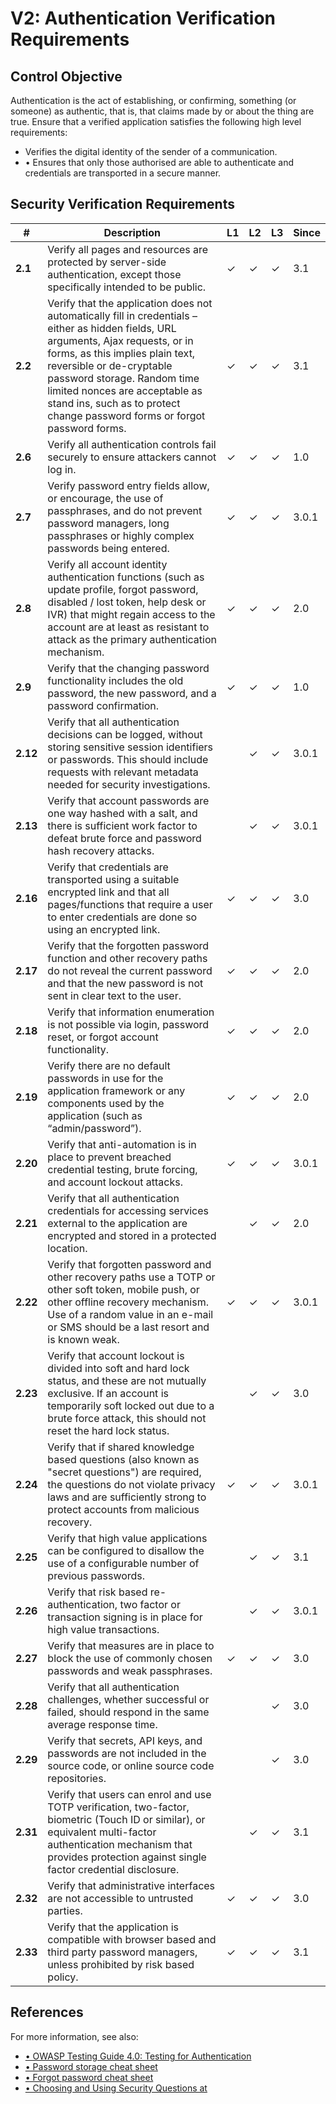 # V2: Authentication Verification Requirements

## Control Objective

Authentication is the act of establishing, or confirming, something (or someone) as authentic, that is, that claims made by or about the thing are true. Ensure that a verified application satisfies the following high level requirements:

* Verifies the digital identity of the sender of a communication.
* •	Ensures that only those authorised are able to authenticate and credentials are transported in a secure manner.

## Security Verification Requirements

| # | Description | L1 | L2 | L3 | Since |
| --- | --- | --- | --- | -- | -- |
| **2.1** | Verify all pages and resources are protected by server-side authentication, except those specifically intended to be public. | ✓ | ✓ | ✓ | 3.1 |
| **2.2** | Verify that the application does not automatically fill in credentials – either as hidden fields, URL arguments, Ajax requests, or in forms, as this implies plain text, reversible or de-cryptable password storage. Random time limited nonces are acceptable as stand ins, such as to protect change password forms or forgot password forms. | ✓ | ✓ | ✓ | 3.1 |
| **2.6** | Verify all authentication controls fail securely to ensure attackers cannot log in. | ✓ | ✓ | ✓ | 1.0 |
| **2.7** | Verify password entry fields allow, or encourage, the use of passphrases, and do not prevent password managers, long passphrases or highly complex passwords being entered. | ✓ | ✓ | ✓ | 3.0.1 |
| **2.8** | Verify all account identity authentication functions (such as update profile, forgot password, disabled / lost token, help desk or IVR) that might regain access to the account are at least as resistant to attack as the primary authentication mechanism. | ✓ | ✓ | ✓ | 2.0 |
| **2.9** | Verify that the changing password functionality includes the old password, the new password, and a password confirmation. | ✓ | ✓ | ✓ | 1.0 |
| **2.12** | Verify that all authentication decisions can be logged, without storing sensitive session identifiers or passwords. This should include requests with relevant metadata needed for security investigations.  |  | ✓ | ✓ | 3.0.1 |
| **2.13** | Verify that account passwords are one way hashed with a salt, and there is sufficient work factor to defeat brute force and password hash recovery attacks. |  | ✓ | ✓ | 3.0.1 |
| **2.16** | Verify that credentials are transported using a suitable encrypted link and that all pages/functions that require a user to enter credentials are done so using an encrypted link. | ✓ | ✓ | ✓ | 3.0 |
| **2.17** | Verify that the forgotten password function and other recovery paths do not reveal the current password and that the new password is not sent in clear text to the user. | ✓ | ✓ | ✓ | 2.0 |
| **2.18** | Verify that information enumeration is not possible via login, password reset, or forgot account functionality.  | ✓ | ✓ | ✓ | 2.0 |
| **2.19** | Verify there are no default passwords in use for the application framework or any components used by the application (such as “admin/password”). | ✓ | ✓ | ✓ | 2.0 |
| **2.20** | Verify that anti-automation is in place to prevent breached credential testing, brute forcing, and account lockout attacks. | ✓ | ✓ | ✓ | 3.0.1 |
| **2.21** | Verify that all authentication credentials for accessing services external to the application are encrypted and stored in a protected location.  |  | ✓ | ✓ | 2.0 |
| **2.22** | Verify that forgotten password and other recovery paths use a TOTP or other soft token, mobile push, or other offline recovery mechanism. Use of a random value in an e-mail or SMS should be a last resort and is known weak. | ✓ | ✓ | ✓ | 3.0.1 |
| **2.23** | Verify that account lockout is divided into soft and hard lock status, and these are not mutually exclusive. If an account is temporarily soft locked out due to a brute force attack, this should not reset the hard lock status. |  | ✓ | ✓ | 3.0 |
| **2.24** | Verify that if shared knowledge based questions (also known as "secret questions") are required, the questions do not violate privacy laws and are sufficiently strong to protect accounts from malicious recovery. | ✓ | ✓ | ✓ | 3.0.1 |
| **2.25** | Verify that high value applications can be configured to disallow the use of a configurable number of previous passwords. |  | ✓ | ✓ | 3.1 |
| **2.26** | Verify that risk based re-authentication, two factor or transaction signing is in place for high value transactions. |  | ✓ | ✓ | 3.0.1 |
| **2.27** | Verify that measures are in place to block the use of commonly chosen passwords and weak passphrases. | ✓ | ✓ | ✓ | 3.0 |
| **2.28** | Verify that all authentication challenges, whether successful or failed, should respond in the same average response time. |  |  | ✓ | 3.0 |
| **2.29** | Verify that secrets, API keys, and passwords are not included in the source code, or online source code repositories. |  |  | ✓ | 3.0 |
| **2.31** | Verify that users can enrol and use TOTP verification, two-factor, biometric (Touch ID or similar), or equivalent multi-factor authentication mechanism that provides protection against single factor credential disclosure. |  | ✓ | ✓ | 3.1 |
| **2.32** | Verify that administrative interfaces are not accessible to untrusted parties. | ✓ | ✓ | ✓ | 3.0 |
| **2.33** | Verify that the application is compatible with browser based and third party password managers, unless prohibited by risk based policy. | ✓ | ✓ | ✓ | 3.1 |



## References

For more information, see also:

* [•	OWASP Testing Guide 4.0: Testing for Authentication](https://www.owasp.org/index.php/Testing_for_authentication)
* [•	Password storage cheat sheet](https://www.owasp.org/index.php/Password_Storage_Cheat_Sheet)
* [•	Forgot password cheat sheet](https://www.owasp.org/index.php/Forgot_Password_Cheat_Sheet)
* [•	Choosing and Using Security Questions at](https://www.owasp.org/index.php/Choosing_and_Using_Security_Questions_Cheat_Sheet)
